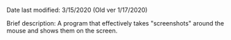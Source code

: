 Date last modified: 3/15/2020 (Old ver 1/17/2020)

Brief description:
A program that effectively takes "screenshots" around the mouse and shows them on the screen.